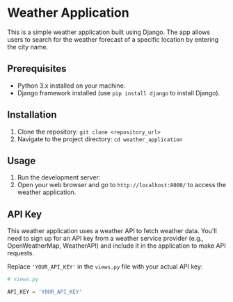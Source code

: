 # Weather Application

This is a simple weather application built using Django. The app allows users to search for the weather forecast of a specific location by entering the city name.

## Prerequisites

- Python 3.x installed on your machine.
- Django framework installed (use `pip install django` to install Django).

## Installation

1. Clone the repository: `git clone <repository_url>`
2. Navigate to the project directory: `cd weather_application`

## Usage

1. Run the development server:
2. Open your web browser and go to `http://localhost:8000/` to access the weather application.

## API Key

This weather application uses a weather API to fetch weather data. You'll need to sign up for an API key from a weather service provider (e.g., OpenWeatherMap, WeatherAPI) and include it in the application to make API requests.

Replace `'YOUR_API_KEY'` in the `views.py` file with your actual API key:

```python
# views.py

API_KEY = 'YOUR_API_KEY'
